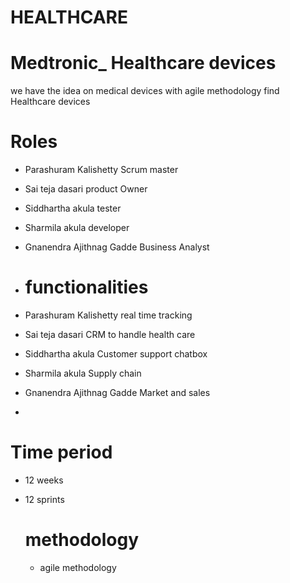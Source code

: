 # HEALTHCARE

# Medtronic_ Healthcare devices 

we have the idea on medical devices with agile methodology 
find Healthcare devices

# Roles
- Parashuram Kalishetty Scrum master
- Sai teja dasari product Owner
- Siddhartha akula tester
- Sharmila akula developer
- Gnanendra Ajithnag Gadde Business Analyst

- # functionalities
- Parashuram Kalishetty real time tracking
- Sai teja dasari CRM to handle health care
- Siddhartha akula Customer support chatbox
- Sharmila akula Supply chain
- Gnanendra Ajithnag Gadde Market and sales
- 
# Time period
- 12 weeks
- 12 sprints

  # methodology
  - agile methodology 

